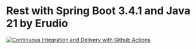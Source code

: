 # Rest with Spring Boot 3.4.1 and Java 21 by Erudio

[![Continuous Integration and Delivery with Github Actions](https://github.com/MatheusdoRosario/rest-with-spring-boot-and-java-erudio/actions/workflows/continuous-deployment.yml/badge.svg)](https://github.com/MatheusdoRosario/rest-with-spring-boot-and-java-erudio/actions/workflows/continuous-deployment.yml)